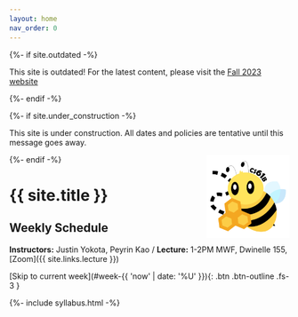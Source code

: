 ```yaml
---
layout: home
nav_order: 0
---
```


{%- if site.outdated -%}

<p class="warning">
This site is outdated! For the latest content, please visit the <a href="https://fa23.datastructur.es/">Fall 2023 website</a>
</p>
{%- endif -%}

{%- if site.under_construction -%}

<p class="warning">
This site is under construction. All dates and policies are tentative until this message goes away.
</p>
{%- endif -%}

<img align="right" alt="CS61Bee" width="150px" src="assets/images/bee.png">

# {{ site.title }}

<!-- ## Announcements

{{ site.announcements.last }} -->

<!-- [Past announcements](announcements.md){: .btn .btn-outline .fs-3 } -->

## Weekly Schedule

**Instructors:** Justin Yokota, Peyrin Kao / **Lecture:** 1-2PM MWF, Dwinelle 155, [Zoom]({{ site.links.lecture }})

[Skip to current week](#week-{{ 'now' | date: '%U' }}){: .btn .btn-outline .fs-3 }

<div>
{%- include syllabus.html -%}
</div>
